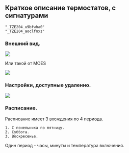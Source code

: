 ## Краткое описание термостатов, с сигнатурами

	"_TZE204_u9bfwha0"
	"_TZE204_aoclfnxz"
	
### Внешний вид.

<img src="https://raw.githubusercontent.comtuya_thermostat_zrd/refs/heads/main/doc/images/model1-2.png"/>

Или такой от MOES

<img src="https://raw.githubusercontent.comtuya_thermostat_zrd/refs/heads/main/doc/images/model1_2.png"/>

### Настройки, доступные удаленно.

<img src="https://raw.githubusercontent.com/slacky1965/tuya_thermostat_zrd/refs/heads/main/doc/images/thermostat_r01_exposes.jpg"/>

### Расписание.

Расписание имеет 3 вхождения по 4 периода.

	1. С понельника по пятницу.
	2. Суббота.
	3. Воскресенье.

Один период - часы, минуты и температура включения.
